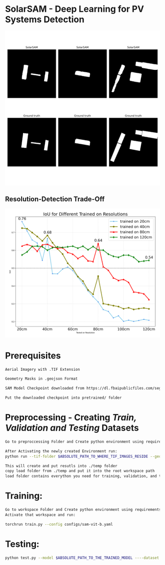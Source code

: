 # SolarSAM - Deep Learning for PV Systems Detection 
<img src="visualizations/solar_sam_samples.png" alt="drawing" width="1000"/>

## Resolution-Detection Trade-Off
<img src="visualizations/iou_trained_on_factor.png" alt="drawing" width="1000"/>

# Prerequisites
```bash
Aerial Imagery with .TIF Extension 
```
```bash
Geometry Masks in .geojson Format 
```
```bash
SAM Model Checkpoint downloaded from https://dl.fbaipublicfiles.com/segment_anything/sam_vit_b_01ec64.pth
```
```bash
Put the downloaded checkpoint into pretrained/ folder
```
# Preprocessing - Creating *Train, Validation and Testing* Datasets
```bash
Go to preproccessing Folder and Create python environment using requirements.txt (Preprocessing uses different set of packages than trainig and must be done only once) 
```
```bash
After Activating the newly created Environment run: 
python run --tif-folder $ABSOLUTE_PATH_TO_WHERE_TIF_IMAGES_RESIDE --geojson-folder $ABSOLUTE_PATH_WHERE_GEOMETRY_MASKS_RESIDE
```
```bash
This will create and put resutls into ./temp folder
copy load folder from ./temp and put it into the root workspace path
load folder contains everython you need for training, validation, and testing 
```
# Training:
```bash
Go to workspace Folder and Create python environment using requirements.txt
Activate that workspace and run:
```
```bash
torchrun train.py --config configs/sam-vit-b.yaml
```
# Testing:
```bash
python test.py --model $ABSOLUTE_PATH_TO_THE_TRAINED_MODEL ----dataset ('val_dataset'|'test_dataset')
```